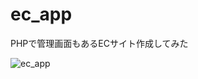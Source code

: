 # ec_app

PHPで管理画面もあるECサイト作成してみた

![ec_app](https://user-images.githubusercontent.com/70475997/104103968-8019d900-52e8-11eb-8ee5-8dde846006b5.gif)
